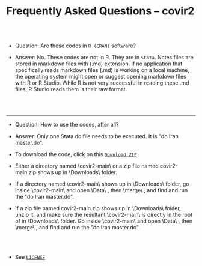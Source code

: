 
# Frequently Asked Questions – covir2

<br/><br/>

 


* Question: Are these codes in `R (CRAN)` software?

* Answer: No. These codes are not in R. They are in `Stata`. Notes files are stored in markdown files with (.md) extension. If no application that specifically reads markdown files (.md) is working on a local machine, the operating system might open or suggest opening markdown files with R or R Studio. While R is not very successful in reading these .md files, R Studio reads them is their raw format. 

<br/><br/>

********************************************************************************************************************************************

* Question: How to use the codes, after all? 

* Answer: Only one Stata do file needs to be executed. It is "do Iran master.do".

* To download the code, click on this [`Download ZIP`](https://github.com/pourmalek/covir2/archive/refs/heads/main.zip) 

* Either a directory named \covir2-main\ or a zip file named covir2-main.zip shows up in \Downloads\ folder.

* If a directory named \covir2-main\ shows up in \Downloads\ folder, go inside \covir2-main\ and open \Data\ , then \merge\ , and find and run the "do Iran master.do". 

* If a zip file named covir2-main.zip shows up in \Downloads\ folder, unzip it, and make sure the resultant \covir2-main\ is directly in the root of in \Downloads\ folder. Go inside \covir2-main\ and open \Data\ , then \merge\ , and find and run the "do Iran master.do". 






<br/><br/>


* See [`LICENSE`](https://github.com/pourmalek/covir2/blob/main/LICENSE)

<br/><br/>




